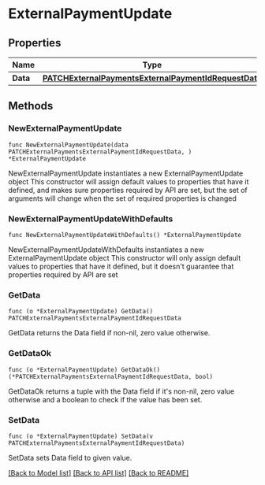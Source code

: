 # ExternalPaymentUpdate

## Properties

Name | Type | Description | Notes
------------ | ------------- | ------------- | -------------
**Data** | [**PATCHExternalPaymentsExternalPaymentIdRequestData**](PATCHExternalPaymentsExternalPaymentIdRequestData.md) |  | 

## Methods

### NewExternalPaymentUpdate

`func NewExternalPaymentUpdate(data PATCHExternalPaymentsExternalPaymentIdRequestData, ) *ExternalPaymentUpdate`

NewExternalPaymentUpdate instantiates a new ExternalPaymentUpdate object
This constructor will assign default values to properties that have it defined,
and makes sure properties required by API are set, but the set of arguments
will change when the set of required properties is changed

### NewExternalPaymentUpdateWithDefaults

`func NewExternalPaymentUpdateWithDefaults() *ExternalPaymentUpdate`

NewExternalPaymentUpdateWithDefaults instantiates a new ExternalPaymentUpdate object
This constructor will only assign default values to properties that have it defined,
but it doesn't guarantee that properties required by API are set

### GetData

`func (o *ExternalPaymentUpdate) GetData() PATCHExternalPaymentsExternalPaymentIdRequestData`

GetData returns the Data field if non-nil, zero value otherwise.

### GetDataOk

`func (o *ExternalPaymentUpdate) GetDataOk() (*PATCHExternalPaymentsExternalPaymentIdRequestData, bool)`

GetDataOk returns a tuple with the Data field if it's non-nil, zero value otherwise
and a boolean to check if the value has been set.

### SetData

`func (o *ExternalPaymentUpdate) SetData(v PATCHExternalPaymentsExternalPaymentIdRequestData)`

SetData sets Data field to given value.



[[Back to Model list]](../README.md#documentation-for-models) [[Back to API list]](../README.md#documentation-for-api-endpoints) [[Back to README]](../README.md)


